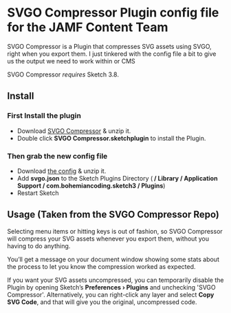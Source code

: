 # SVGO Compressor Plugin config file for the JAMF Content Team

SVGO Compressor is a Plugin that compresses SVG assets using SVGO, right when you export them. I just tinkered with the config file a bit to give us the output we need to work within or CMS

SVGO Compressor *requires* Sketch 3.8.

## Install

### First Install the plugin
- Download [SVGO Compressor](https://github.com/BohemianCoding/svgo-compressor/archive/master.zip) & unzip it.
- Double click **SVGO Compressor.sketchplugin** to install the Plugin.

### Then grab the new config file
- Download [the config](https://github.com/cwgieselman/sketch-plugin-config/archive/master.zip) & unzip it.
- Add **svgo.json** to the Sketch Plugins Directory (**<user> / Library / Application Support / com.bohemiancoding.sketch3 / Plugins**)
- Restart Sketch

## Usage (Taken from the SVGO Compressor Repo)

Selecting menu items or hitting keys is out of fashion, so SVGO Compressor will compress your SVG assets whenever you export them, without you having to do anything.

You’ll get a message on your document window showing some stats about the process to let you know the compression worked as expected.

If you want your SVG assets uncompressed, you can temporarily disable the Plugin by opening Sketch’s **Preferences › Plugins** and unchecking 'SVGO Compressor'. Alternatively, you can right-click any layer and select **Copy SVG Code**, and that will give you the original, uncompressed code.
